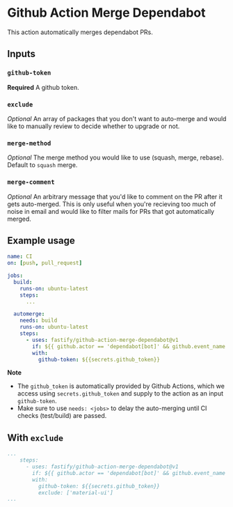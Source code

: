 # Github Action Merge Dependabot

This action automatically merges dependabot PRs.

## Inputs

### `github-token`

**Required** A github token.

### `exclude`

*Optional* An array of packages that you don't want to auto-merge and would like to manually review to decide whether to upgrade or not.

### `merge-method`

*Optional* The merge method you would like to use (squash, merge, rebase). Default to `squash` merge.

### `merge-comment`

*Optional* An arbitrary message that you'd like to comment on the PR after it gets auto-merged. This is only useful when you're recieving too much of noise in email and would like to filter mails for PRs that got automatically merged.

## Example usage

```yml
name: CI
on: [push, pull_request]

jobs:
  build:
    runs-on: ubuntu-latest
    steps:
      ...

  automerge:
    needs: build
    runs-on: ubuntu-latest
    steps:
      - uses: fastify/github-action-merge-dependabot@v1
        if: ${{ github.actor == 'dependabot[bot]' && github.event_name == 'pull_request' }}
        with:
          github-token: ${{secrets.github_token}}
```

**Note**

- The `github_token` is automatically provided by Github Actions, which we access using `secrets.github_token` and supply to the action as an input `github-token`.
- Make sure to use `needs: <jobs>` to delay the auto-merging until CI checks (test/build) are passed.

## With `exclude`

```yml
...
    steps:
      - uses: fastify/github-action-merge-dependabot@v1
        if: ${{ github.actor == 'dependabot[bot]' && github.event_name == 'pull_request' }}
        with:
          github-token: ${{secrets.github_token}}
          exclude: ['material-ui']
...
```
